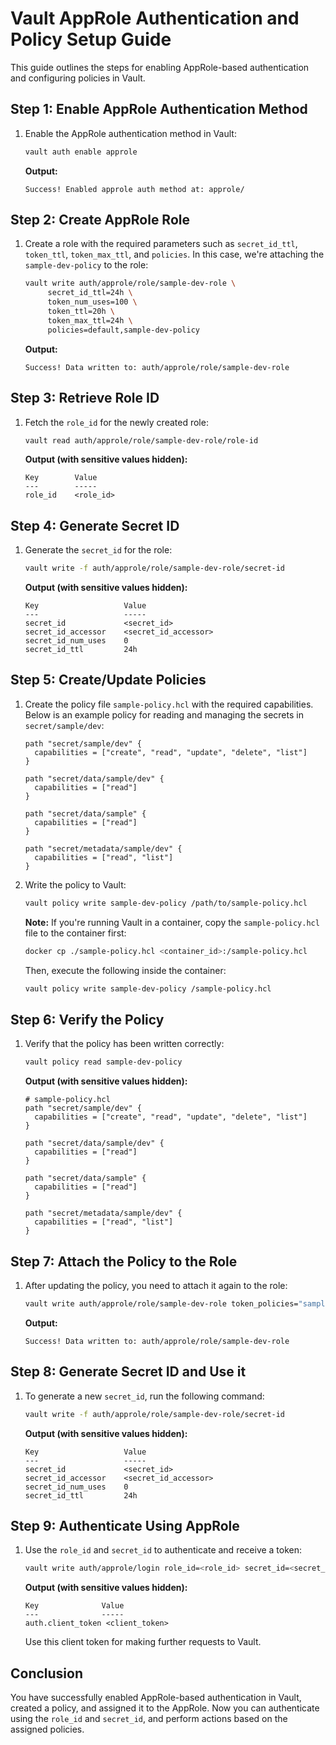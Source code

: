 # Vault AppRole Authentication and Policy Setup Guide

This guide outlines the steps for enabling AppRole-based authentication and configuring policies in Vault.

## Step 1: Enable AppRole Authentication Method

1. Enable the AppRole authentication method in Vault:

    ```bash
    vault auth enable approle
    ```

   **Output:**

    ```
    Success! Enabled approle auth method at: approle/
    ```

## Step 2: Create AppRole Role

1. Create a role with the required parameters such as `secret_id_ttl`, `token_ttl`, `token_max_ttl`, and `policies`. In
   this case, we're attaching the `sample-dev-policy` to the role:

    ```bash
    vault write auth/approle/role/sample-dev-role \
         secret_id_ttl=24h \
         token_num_uses=100 \
         token_ttl=20h \
         token_max_ttl=24h \
         policies=default,sample-dev-policy
    ```

   **Output:**

    ```
    Success! Data written to: auth/approle/role/sample-dev-role
    ```

## Step 3: Retrieve Role ID

1. Fetch the `role_id` for the newly created role:

    ```bash
    vault read auth/approle/role/sample-dev-role/role-id
    ```

   **Output (with sensitive values hidden):**

    ```
    Key        Value
    ---        -----
    role_id    <role_id>
    ```

## Step 4: Generate Secret ID

1. Generate the `secret_id` for the role:

    ```bash
    vault write -f auth/approle/role/sample-dev-role/secret-id
    ```

   **Output (with sensitive values hidden):**

    ```
    Key                   Value
    ---                   -----
    secret_id             <secret_id>
    secret_id_accessor    <secret_id_accessor>
    secret_id_num_uses    0
    secret_id_ttl         24h
    ```

## Step 5: Create/Update Policies

1. Create the policy file `sample-policy.hcl` with the required capabilities. Below is an example policy for reading and
   managing the secrets in `secret/sample/dev`:

    ```hcl
    path "secret/sample/dev" {
      capabilities = ["create", "read", "update", "delete", "list"]
    }

    path "secret/data/sample/dev" {
      capabilities = ["read"]
    }

    path "secret/data/sample" {
      capabilities = ["read"]
    }

    path "secret/metadata/sample/dev" {
      capabilities = ["read", "list"]
    }
    ```

2. Write the policy to Vault:

    ```bash
    vault policy write sample-dev-policy /path/to/sample-policy.hcl
    ```

   **Note:** If you're running Vault in a container, copy the `sample-policy.hcl` file to the container first:

    ```bash
    docker cp ./sample-policy.hcl <container_id>:/sample-policy.hcl
    ```

   Then, execute the following inside the container:

    ```bash
    vault policy write sample-dev-policy /sample-policy.hcl
    ```

## Step 6: Verify the Policy

1. Verify that the policy has been written correctly:

    ```bash
    vault policy read sample-dev-policy
    ```

   **Output (with sensitive values hidden):**

    ```
    # sample-policy.hcl
    path "secret/sample/dev" {
      capabilities = ["create", "read", "update", "delete", "list"]
    }

    path "secret/data/sample/dev" {
      capabilities = ["read"]
    }

    path "secret/data/sample" {
      capabilities = ["read"]
    }

    path "secret/metadata/sample/dev" {
      capabilities = ["read", "list"]
    }
    ```

## Step 7: Attach the Policy to the Role

1. After updating the policy, you need to attach it again to the role:

    ```bash
    vault write auth/approle/role/sample-dev-role token_policies="sample-dev-policy"
    ```

   **Output:**

    ```
    Success! Data written to: auth/approle/role/sample-dev-role
    ```

## Step 8: Generate Secret ID and Use it

1. To generate a new `secret_id`, run the following command:

    ```bash
    vault write -f auth/approle/role/sample-dev-role/secret-id
    ```

   **Output (with sensitive values hidden):**

    ```
    Key                   Value
    ---                   -----
    secret_id             <secret_id>
    secret_id_accessor    <secret_id_accessor>
    secret_id_num_uses    0
    secret_id_ttl         24h
    ```

## Step 9: Authenticate Using AppRole

1. Use the `role_id` and `secret_id` to authenticate and receive a token:

    ```bash
    vault write auth/approle/login role_id=<role_id> secret_id=<secret_id>
    ```

   **Output (with sensitive values hidden):**

    ```
    Key              Value
    ---              -----
    auth.client_token <client_token>
    ```

   Use this client token for making further requests to Vault.

## Conclusion

You have successfully enabled AppRole-based authentication in Vault, created a policy, and assigned it to the AppRole.
Now you can authenticate using the `role_id` and `secret_id`, and perform actions based on the assigned policies.
